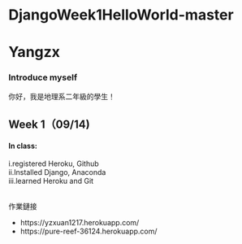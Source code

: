 # DjangoWeek1HelloWorld-master
<h1>Yangzx</h1>
<h3>Introduce myself</h3>
<p>你好，我是地理系二年級的學生！</p>

<h2>Week 1（09/14)</h2>

<h4>In class:</h4>
i.registered Heroku, Github<br>
ii.Installed Django, Anaconda<br>
iii.learned Heroku and Git<br><br>


<n4>作業鏈接</h4>
<ul>
  <li>
  https://yzxuan1217.herokuapp.com/
  </li>
  <li>
    https://pure-reef-36124.herokuapp.com/
  </li>
</ul>
